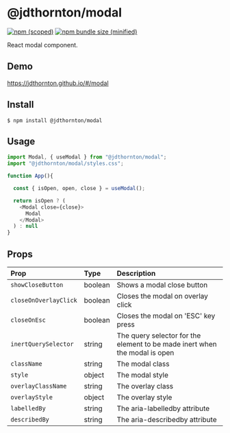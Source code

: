 # @jdthornton/modal

[![npm (scoped)](https://img.shields.io/npm/v/@jdthornton/modal.svg)](https://www.npmjs.com/package/@jdthornton/modal)
[![npm bundle size (minified)](https://img.shields.io/bundlephobia/min/@jdthornton/modal.svg)](https://www.npmjs.com/package/@jdthornton/modal)

React modal component.

## Demo

https://jdthornton.github.io/#/modal

## Install

```
$ npm install @jdthornton/modal
```

## Usage

```js
import Modal, { useModal } from "@jdthornton/modal";
import "@jdthornton/modal/styles.css";

function App(){

  const { isOpen, open, close } = useModal();

  return isOpen ? (
    <Modal close={close}>
      Modal
    </Modal>
  ) : null
}
```


## Props

| Prop                                                                      | Type                                                                                | Description                                                                                                                                                                                                                                                                                                                                                                                                |
| :------------------------------------------------------------------------ | :---------------------------------------------------------------------------------- | :--------------------------------------------------------------------------------------------------------------------------------------------------------------------------------------------------------------------------------------------------------------------------------------------------------------------------------------------------------------------------------------------------------- |
| `showCloseButton`                                                         | boolean                                                                             | Shows a modal close button                                                                                                                                                                                                                                                                                                                                                                                 |
| `closeOnOverlayClick`                                                     | boolean                                                                             | Closes the modal on overlay click                                                                                                                                                                                                                                                                                                                                                                          |
| `closeOnEsc`                                                              | boolean                                                                             | Closes the modal on 'ESC' key press                                                                                                                                                                                                                                                                                                                                                                        |
| `inertQuerySelector`                                                      | string                                                                              | The query selector for the element to be made inert when the modal is open                                                                                                                                                                                                                                                                                                                                 |
| `className`                                                               | string                                                                              | The modal class                                                                                                                                                                                                                                                                                                                                                                                          |
| `style`                                                                   | object                                                                              | The modal style                                                                                                                                                                                                                                                                                                                                                                                          |
| `overlayClassName`                                                        | string                                                                              | The overlay class                                                                                                                                                                                                                                                                                                                                                                                          |
| `overlayStyle`                                                            | object                                                                              | The overlay style                                                                                                                                                                                                                                                                                                                                                                                          |
| `labelledBy`                                                              | string                                                                              | The aria-labelledby attribute                                                                                                                                                                                                                                                                                                                                                                                           |
| `describedBy`                                                             | string                                                                              | The aria-describedby attribute                                                                                                                                                                                                                                                                                                                                                                                           |
